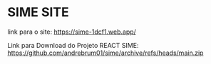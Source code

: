 # SIME SITE

link para o site: https://sime-1dcf1.web.app/

Link para Download do Projeto REACT SIME: https://github.com/andrebrum01/sime/archive/refs/heads/main.zip
